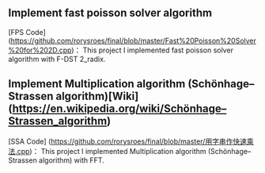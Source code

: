 
## Implement fast poisson solver algorithm
[FPS Code] (https://github.com/rorysroes/final/blob/master/Fast%20Poisson%20Solver%20for%202D.cpp)：
This project I implemented fast poisson solver algorithm with F-DST 2_radix.

## Implement Multiplication algorithm (Schönhage–Strassen algorithm)[Wiki] (https://en.wikipedia.org/wiki/Schönhage–Strassen_algorithm)

[SSA Code] (https://github.com/rorysroes/final/blob/master/用字串作快速乘法.cpp)：
This project I implemented Multiplication algorithm (Schönhage–Strassen algorithm) with FFT. 

